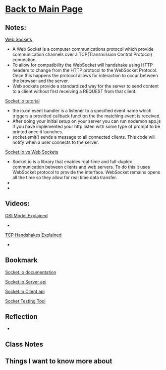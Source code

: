 # [Back to Main Page](https://reecerenninger.github.io/reading-notes/)

## Notes:

[Web Sockets](https://en.wikipedia.org/wiki/WebSocket)

- A Web Socket is a computer communications protocol which provide communication channels over a TCP(Transmission Control Protocol) connection.
- To allow for compatibility the WebSocket will handshake using HTTP headers to change from the HTTP protocol to the WebSocket Protocol. Once this happens the protocol allows for interaction to occur between the browser and the server.
- Web sockets provide a standardized way for the server to send content to a client without first receiving a REQUEST from that client.

[Socket.io tutorial](https://www.tutorialspoint.com/socket.io/)

- the io.on event handler is a listener to a specified event name which triggers a provided callback function the the matching event is received.
- After doing your initial setup on your server you can run nodemon app.js if you have implemented your http.listen with some type of prompt to be printed once it launches.
- socket.emit() sends a message to all connected clients. This code will notify when a user connects to the server.

[Socket.io vs Web Sockets](https://www.educba.com/websocket-vs-socket-io/)

- Socket.io is a library that enables real-time and full-duplex communication between clients and web servers.  To do this it uses WebSocket protocol to provide the interface.  WebSocket remains opens all the time so they allow for real time data transfer.
-
-

## Videos:

[OSI Model Explained](https://www.youtube.com/watch?v=vv4y_uOneC0)

-

[TCP Handshakes Explained](https://www.youtube.com/watch?v=xMtP5ZB3wSk)

-

## Bookmark

[Socket.io documentation](https://socket.io/docs/)

[Socket.io Server api](https://socket.io/docs/server-api)

[Socket.io Client api](https://socket.io/docs/client-api)

[Socket Testing Tool](https://amritb.github.io/socketio-client-tool/)

## Reflection

-

## Class Notes

## Things I want to know more about
